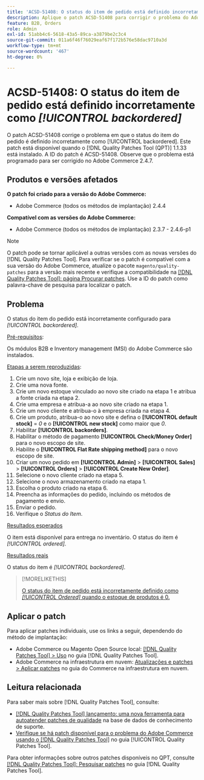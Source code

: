 ```yaml
---
title: 'ACSD-51408: O status do item de pedido está definido incorretamente como [!UICONTROL backordered]'
description: Aplique o patch ACSD-51408 para corrigir o problema do Adobe Commerce em que o status do item do pedido está incorretamente definido como [!UICONTROL backordered].
feature: B2B, Orders
role: Admin
exl-id: 51abb4c6-5618-43a5-89ca-a3879be2c3c4
source-git-commit: 011a6f46f76029eaf67f172b576e58dac9710a3d
workflow-type: tm+mt
source-wordcount: '467'
ht-degree: 0%

---
```


# ACSD-51408: O status do item de pedido está definido incorretamente como *[!UICONTROL backordered]*

O patch ACSD-51408 corrige o problema em que o status do item do pedido é definido incorretamente como [!UICONTROL backordered]. Este patch está disponível quando o [!DNL Quality Patches Tool (QPT)] 1.1.33 está instalado. A ID do patch é ACSD-51408. Observe que o problema está programado para ser corrigido no Adobe Commerce 2.4.7.

## Produtos e versões afetados

**O patch foi criado para a versão do Adobe Commerce:**

* Adobe Commerce (todos os métodos de implantação) 2.4.4

**Compatível com as versões do Adobe Commerce:**

* Adobe Commerce (todos os métodos de implantação) 2.3.7 - 2.4.6-p1

>[!NOTE]
>
>O patch pode se tornar aplicável a outras versões com as novas versões do [!DNL Quality Patches Tool]. Para verificar se o patch é compatível com a sua versão do Adobe Commerce, atualize o pacote `magento/quality-patches` para a versão mais recente e verifique a compatibilidade na [[!DNL Quality Patches Tool]: página Procurar patches](https://experienceleague.adobe.com/tools/commerce-quality-patches/index.html?lang=pt-BR). Use a ID do patch como palavra-chave de pesquisa para localizar o patch.

## Problema

O status do item do pedido está incorretamente configurado para *[!UICONTROL backordered]*.

<u>Pré-requisitos</u>:

Os módulos B2B e Inventory management (MSI) do Adobe Commerce são instalados.

<u>Etapas a serem reproduzidas</u>:

1. Crie um novo site, loja e exibição de loja.
1. Crie uma nova fonte.
1. Crie um novo estoque vinculado ao novo site criado na etapa 1 e atribua a fonte criada na etapa 2.
1. Crie uma empresa e atribua-a ao novo site criado na etapa 1.
1. Crie um novo cliente e atribua-o à empresa criada na etapa 4.
1. Crie um produto, atribua-o ao novo site e defina o **[!UICONTROL default stock]** = *0* e o **[!UICONTROL new stock]** como maior que *0*.
1. Habilitar **[!UICONTROL backorders]**.
1. Habilitar o método de pagamento **[!UICONTROL Check/Money Order]** para o novo escopo de site.
1. Habilite o **[!UICONTROL Flat Rate shipping method]** para o novo escopo de site.
1. Criar um novo pedido em **[!UICONTROL Admin]** > **[!UICONTROL Sales]** > **[!UICONTROL Orders]** > **[!UICONTROL Create New Order]**.
1. Selecione o novo cliente criado na etapa 5.
1. Selecione o novo armazenamento criado na etapa 1.
1. Escolha o produto criado na etapa 6.
1. Preencha as informações do pedido, incluindo os métodos de pagamento e envio.
1. Enviar o pedido.
1. Verifique o *Status do Item*.

<u>Resultados esperados</u>

O item está disponível para entrega no inventário. O status do item é *[!UICONTROL ordered]*.

<u>Resultados reais</u>

O status do item é *[!UICONTROL backordered]*.

>[!MORELIKETHIS]
>
>[O status do item de pedido está incorretamente definido como *[!UICONTROL Ordered]* quando o estoque de produtos é 0.](/help/tools/quality-patches-tool/patches-available-in-qpt/v1-1-33/acsd-51735-order-item-status-incorrectly-set.md)

## Aplicar o patch

Para aplicar patches individuais, use os links a seguir, dependendo do método de implantação:

* Adobe Commerce ou Magento Open Source local: [[!DNL Quality Patches Tool] > Uso](/help/tools/quality-patches-tool/usage.md) no guia [!DNL Quality Patches Tool].
* Adobe Commerce na infraestrutura em nuvem: [Atualizações e patches > Aplicar patches](https://experienceleague.adobe.com/docs/commerce-cloud-service/user-guide/develop/upgrade/apply-patches.html?lang=pt-BR) no guia do Commerce na infraestrutura em nuvem.

## Leitura relacionada

Para saber mais sobre [!DNL Quality Patches Tool], consulte:

* [[!DNL Quality Patches Tool] lançamento: uma nova ferramenta para autoatender patches de qualidade](https://experienceleague.adobe.com/pt-br/docs/commerce-operations/tools/quality-patches-tool/quality-patches-tool-to-self-serve-quality-patches) na base de dados de conhecimento de suporte.
* [Verifique se há patch disponível para o problema do Adobe Commerce usando o  [!DNL Quality Patches Tool]](/help/tools/quality-patches-tool/patches-available-in-qpt/check-patch-for-magento-issue-with-magento-quality-patches.md) no guia [!UICONTROL Quality Patches Tool].


Para obter informações sobre outros patches disponíveis no QPT, consulte [[!DNL Quality Patches Tool]: Pesquisar patches](https://experienceleague.adobe.com/tools/commerce-quality-patches/index.html?lang=pt-BR) no guia [!DNL Quality Patches Tool].
